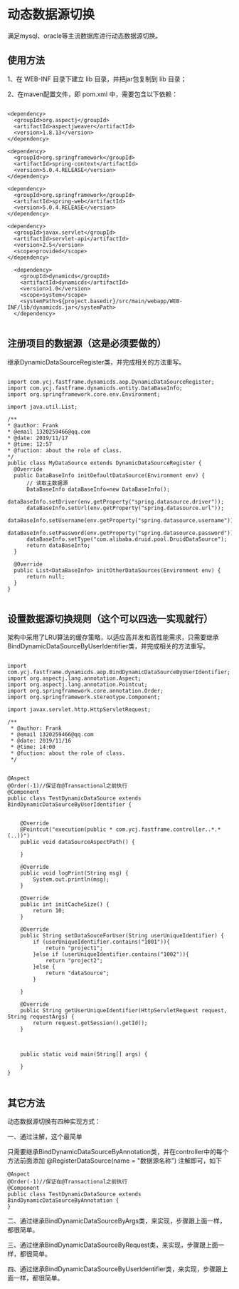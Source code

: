 # 动态数据源切换

满足mysql、oracle等主流数据库进行动态数据源切换。

## 使用方法

1、在 WEB-INF 目录下建立 lib 目录，并把jar包复制到 lib 目录；

2、在maven配置文件，即 pom.xml 中，需要包含以下依赖：
  
  ```
  
  <dependency>
    <groupId>org.aspectj</groupId>
    <artifactId>aspectjweaver</artifactId>
    <version>1.8.13</version>
  </dependency>

  <dependency>
    <groupId>org.springframework</groupId>
    <artifactId>spring-context</artifactId>
    <version>5.0.4.RELEASE</version>
  </dependency>

  <dependency>
    <groupId>org.springframework</groupId>
    <artifactId>spring-web</artifactId>
    <version>5.0.4.RELEASE</version>
  </dependency>

  <dependency>
    <groupId>javax.servlet</groupId>
    <artifactId>servlet-api</artifactId>
    <version>2.5</version>
    <scope>provided</scope>
  </dependency>
    
    <dependency>
      <groupId>dynamicds</groupId>
      <artifactId>dynamicds</artifactId>
      <version>1.0</version>
      <scope>system</scope>
      <systemPath>${project.basedir}/src/main/webapp/WEB-INF/lib/dynamicds.jar</systemPath>
    </dependency>
    
   ```
    
## 注册项目的数据源（这是必须要做的）

继承DynamicDataSourceRegister类，并完成相关的方法重写。

  ```
  
import com.ycj.fastframe.dynamicds.aop.DynamicDataSourceRegister;
import com.ycj.fastframe.dynamicds.entity.DataBaseInfo;
import org.springframework.core.env.Environment;

import java.util.List;

/**
 * @author: Frank
 * @email 1320259466@qq.com
 * @date: 2019/11/17
 * @time: 12:57
 * @fuction: about the role of class.
 */
public class MyDataSource extends DynamicDataSourceRegister {
    @Override
    public DataBaseInfo initDefaultDataSource(Environment env) {
        // 读取主数据源
        DataBaseInfo dataBaseInfo=new DataBaseInfo();
        dataBaseInfo.setDriver(env.getProperty("spring.datasource.driver"));
        dataBaseInfo.setUrl(env.getProperty("spring.datasource.url"));
        dataBaseInfo.setUsername(env.getProperty("spring.datasource.username"));
        dataBaseInfo.setPassword(env.getProperty("spring.datasource.password"));
        dataBaseInfo.setType("com.alibaba.druid.pool.DruidDataSource");
        return dataBaseInfo;
    }

    @Override
    public List<DataBaseInfo> initOtherDataSources(Environment env) {
        return null;
    }
}

  
 ```

## 设置数据源切换规则（这个可以四选一实现就行）

架构中采用了LRU算法的缓存策略，以适应高并发和高性能需求，只需要继承BindDynamicDataSourceByUserIdentifier类，并完成相关的方法重写。

```
  
import com.ycj.fastframe.dynamicds.aop.BindDynamicDataSourceByUserIdentifier;
import org.aspectj.lang.annotation.Aspect;
import org.aspectj.lang.annotation.Pointcut;
import org.springframework.core.annotation.Order;
import org.springframework.stereotype.Component;

import javax.servlet.http.HttpServletRequest;

/**
 * @author: Frank
 * @email 1320259466@qq.com
 * @date: 2019/11/16
 * @time: 14:00
 * @fuction: about the role of class.
 */


@Aspect
@Order(-1)//保证在@Transactional之前执行
@Component
public class TestDynamicDataSource extends BindDynamicDataSourceByUserIdentifier {


    @Override
    @Pointcut("execution(public * com.ycj.fastframe.controller..*.*(..))")
    public void dataSourceAspectPath() {

    }

    @Override
    public void logPrint(String msg) {
        System.out.println(msg);
    }

    @Override
    public int initCacheSize() {
        return 10;
    }

    @Override
    public String setDataSouceForUser(String userUniqueIdentifier) {
        if (userUniqueIdentifier.contains("1001")){
            return "project1";
        }else if (userUniqueIdentifier.contains("1002")){
            return "project2";
        }else {
            return "dataSource";
        }

    }

    @Override
    public String getUserUniqueIdentifier(HttpServletRequest request, String requestArgs) {
        return request.getSession().getId();
    }



    public static void main(String[] args) {

    }
}


```


  
## 其它方法
动态数据源切换有四种实现方式：

一、通过注解，这个最简单

只需要继承BindDynamicDataSourceByAnnotation类，并在controller中的每个方法前面添加  @RegisterDataSource(name = "数据源名称")  注解即可，如下
```
@Aspect
@Order(-1)//保证在@Transactional之前执行
@Component
public class TestDynamicDataSource extends BindDynamicDataSourceByAnnotation {
}

```

二、通过继承BindDynamicDataSourceByArgs类，来实现，步骤跟上面一样，都很简单。

三、通过继承BindDynamicDataSourceByRequest类，来实现，步骤跟上面一样，都很简单。

四、通过继承BindDynamicDataSourceByUserIdentifier类，来实现，步骤跟上面一样，都很简单。
